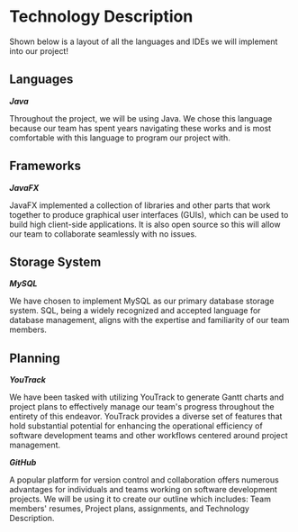 # Technology Description
Shown below is a layout of all the languages and IDEs we will implement into our project!

## Languages
 ***Java*** 
 
Throughout the project, we will be using Java. We chose this language because our team has spent years navigating these works and is most comfortable with this language to program our project with.

## Frameworks
 ***JavaFX***
 
JavaFX implemented a collection of libraries and other parts that work together to produce graphical user interfaces (GUIs), which can be used to build high client-side applications. It is also open source so this will allow our team to collaborate seamlessly with no issues.

## Storage System
 ***MySQL***
 
We have chosen to implement MySQL as our primary database storage system. SQL, being a widely recognized and accepted language for database management, aligns with the expertise and familiarity of our team members.

## Planning
 ***YouTrack***
 
We have been tasked with utilizing YouTrack to generate Gantt charts and project plans to effectively manage our team's progress throughout the entirety of this endeavor. YouTrack provides a diverse set of features that hold substantial potential for enhancing the operational efficiency of software development teams and other workflows centered around project management.

 ***GitHub***
 
A popular platform for version control and collaboration offers numerous advantages for individuals and teams working on software development projects. We will be using it to create our outline which includes: Team members' resumes, Project plans, assignments, and Technology Description.
